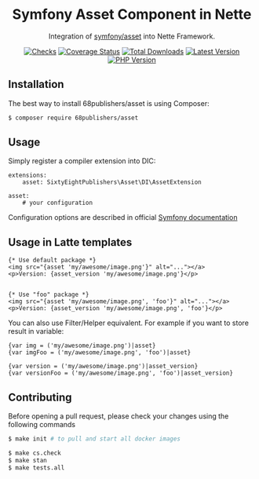 <h1 align="center">Symfony Asset Component in Nette</h1>

<p align="center">Integration of <a href="https://github.com/symfony/asset">symfony/asset</a> into Nette Framework.</p>

<p align="center">
<a href="https://github.com/68publishers/asset/actions"><img alt="Checks" src="https://badgen.net/github/checks/68publishers/asset/master"></a>
<a href="https://coveralls.io/github/68publishers/asset?branch=master"><img alt="Coverage Status" src="https://coveralls.io/repos/github/68publishers/asset/badge.svg?branch=master"></a>
<a href="https://packagist.org/packages/68publishers/asset"><img alt="Total Downloads" src="https://badgen.net/packagist/dt/68publishers/asset"></a>
<a href="https://packagist.org/packages/68publishers/asset"><img alt="Latest Version" src="https://badgen.net/packagist/v/68publishers/asset"></a>
<a href="https://packagist.org/packages/68publishers/asset"><img alt="PHP Version" src="https://badgen.net/packagist/php/68publishers/asset"></a>
</p>

## Installation

The best way to install 68publishers/asset is using Composer:

```sh
$ composer require 68publishers/asset
```

## Usage

Simply register a compiler extension into DIC:

```neon
extensions:
	asset: SixtyEightPublishers\Asset\DI\AssetExtension

asset:
	# your configuration
```

Configuration options are described in official [Symfony documentation](https://symfony.com/doc/6.0/reference/configuration/framework.html#assets)

## Usage in Latte templates

```latte
{* Use default package *}
<img src="{asset 'my/awesome/image.png'}" alt="..."></a>
<p>Version: {asset_version 'my/awesome/image.png'}</p>


{* Use "foo" package *}
<img src="{asset 'my/awesome/image.png', 'foo'}" alt="..."></a>
<p>Version: {asset_version 'my/awesome/image.png', 'foo'}</p>
```

You can also use Filter/Helper equivalent. For example if you want to store result in variable:

```latte
{var img = ('my/awesome/image.png')|asset}
{var imgFoo = ('my/awesome/image.png', 'foo')|asset}

{var version = ('my/awesome/image.png')|asset_version}
{var versionFoo = ('my/awesome/image.png', 'foo')|asset_version}
```

## Contributing

Before opening a pull request, please check your changes using the following commands

```bash
$ make init # to pull and start all docker images

$ make cs.check
$ make stan
$ make tests.all
```

